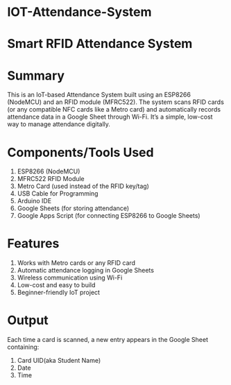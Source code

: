 # IOT-Attendance-System
# Smart RFID Attendance System

# Summary
This is an IoT-based Attendance System built using an ESP8266 (NodeMCU) and an RFID module (MFRC522).
The system scans RFID cards (or any compatible NFC cards like a Metro card) and automatically records attendance data in a Google Sheet through Wi-Fi.
It’s a simple, low-cost way to manage attendance digitally.

# Components/Tools Used
1. ESP8266 (NodeMCU)
2. MFRC522 RFID Module
3. Metro Card (used instead of the RFID key/tag)
4. USB Cable for Programming
5. Arduino IDE
6. Google Sheets (for storing attendance)
7. Google Apps Script (for connecting ESP8266 to Google Sheets)
   
# Features
1. Works with Metro cards or any RFID card
2. Automatic attendance logging in Google Sheets
3. Wireless communication using Wi-Fi
4. Low-cost and easy to build
5. Beginner-friendly IoT project

# Output
Each time a card is scanned, a new entry appears in the Google Sheet containing:
1. Card UID(aka Student Name)
2. Date
3. Time


 
